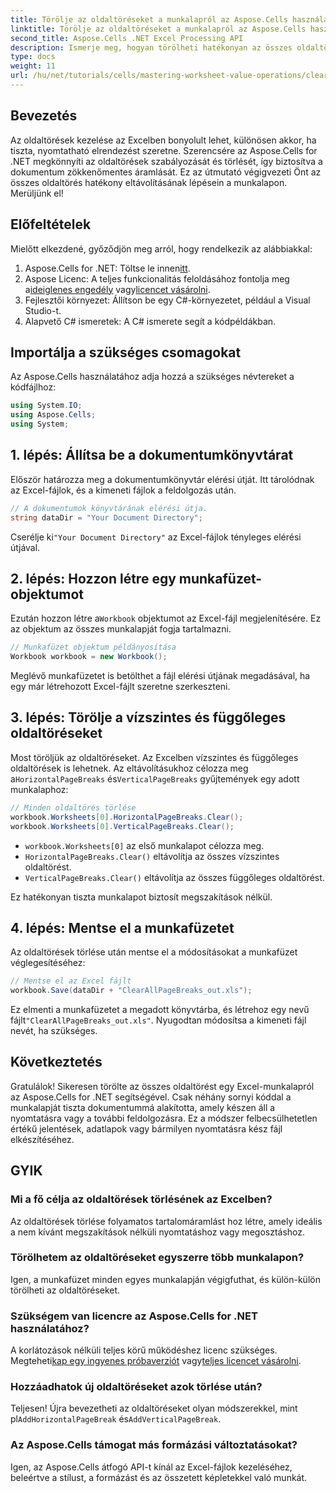 ```yaml
---
title: Törölje az oldaltöréseket a munkalapról az Aspose.Cells használatával
linktitle: Törölje az oldaltöréseket a munkalapról az Aspose.Cells használatával
second_title: Aspose.Cells .NET Excel Processing API
description: Ismerje meg, hogyan törölheti hatékonyan az összes oldaltörést az Excel-munkalapokon az Aspose.Cells for .NET segítségével. Ez a lépésenkénti útmutató leegyszerűsíti a folyamatot.
type: docs
weight: 11
url: /hu/net/tutorials/cells/mastering-worksheet-value-operations/clear-page-breaks/
---
```

## Bevezetés

Az oldaltörések kezelése az Excelben bonyolult lehet, különösen akkor, ha tiszta, nyomtatható elrendezést szeretne. Szerencsére az Aspose.Cells for .NET megkönnyíti az oldaltörések szabályozását és törlését, így biztosítva a dokumentum zökkenőmentes áramlását. Ez az útmutató végigvezeti Önt az összes oldaltörés hatékony eltávolításának lépésein a munkalapon. Merüljünk el!

## Előfeltételek

Mielőtt elkezdené, győződjön meg arról, hogy rendelkezik az alábbiakkal:

1.  Aspose.Cells for .NET: Töltse le innen[itt](https://releases.aspose.com/cells/net/).
2.  Aspose Licenc: A teljes funkcionalitás feloldásához fontolja meg a[ideiglenes engedély](https://purchase.aspose.com/temporary-license/) vagy[licencet vásárolni](https://purchase.aspose.com/buy).
3. Fejlesztői környezet: Állítson be egy C#-környezetet, például a Visual Studio-t.
4. Alapvető C# ismeretek: A C# ismerete segít a kódpéldákban.

## Importálja a szükséges csomagokat

Az Aspose.Cells használatához adja hozzá a szükséges névtereket a kódfájlhoz:

```csharp
using System.IO;
using Aspose.Cells;
using System;
```

## 1. lépés: Állítsa be a dokumentumkönyvtárat

Először határozza meg a dokumentumkönyvtár elérési útját. Itt tárolódnak az Excel-fájlok, és a kimeneti fájlok a feldolgozás után.

```csharp
// A dokumentumok könyvtárának elérési útja.
string dataDir = "Your Document Directory";
```

 Cserélje ki`"Your Document Directory"` az Excel-fájlok tényleges elérési útjával.

## 2. lépés: Hozzon létre egy munkafüzet-objektumot

 Ezután hozzon létre a`Workbook` objektumot az Excel-fájl megjelenítésére. Ez az objektum az összes munkalapját fogja tartalmazni.

```csharp
// Munkafüzet objektum példányosítása
Workbook workbook = new Workbook();
```

Meglévő munkafüzetet is betölthet a fájl elérési útjának megadásával, ha egy már létrehozott Excel-fájlt szeretne szerkeszteni.

## 3. lépés: Törölje a vízszintes és függőleges oldaltöréseket

 Most töröljük az oldaltöréseket. Az Excelben vízszintes és függőleges oldaltörések is lehetnek. Az eltávolításukhoz célozza meg a`HorizontalPageBreaks` és`VerticalPageBreaks` gyűjtemények egy adott munkalaphoz:

```csharp
// Minden oldaltörés törlése
workbook.Worksheets[0].HorizontalPageBreaks.Clear();
workbook.Worksheets[0].VerticalPageBreaks.Clear();
```

- `workbook.Worksheets[0]` az első munkalapot célozza meg.
- `HorizontalPageBreaks.Clear()` eltávolítja az összes vízszintes oldaltörést.
- `VerticalPageBreaks.Clear()` eltávolítja az összes függőleges oldaltörést.

Ez hatékonyan tiszta munkalapot biztosít megszakítások nélkül.

## 4. lépés: Mentse el a munkafüzetet

Az oldaltörések törlése után mentse el a módosításokat a munkafüzet véglegesítéséhez:

```csharp
// Mentse el az Excel fájlt
workbook.Save(dataDir + "ClearAllPageBreaks_out.xls");
```

 Ez elmenti a munkafüzetet a megadott könyvtárba, és létrehoz egy nevű fájlt`"ClearAllPageBreaks_out.xls"`. Nyugodtan módosítsa a kimeneti fájl nevét, ha szükséges.

## Következtetés

Gratulálok! Sikeresen törölte az összes oldaltörést egy Excel-munkalapról az Aspose.Cells for .NET segítségével. Csak néhány sornyi kóddal a munkalapját tiszta dokumentummá alakította, amely készen áll a nyomtatásra vagy a további feldolgozásra. Ez a módszer felbecsülhetetlen értékű jelentések, adatlapok vagy bármilyen nyomtatásra kész fájl elkészítéséhez.

## GYIK

### Mi a fő célja az oldaltörések törlésének az Excelben?  
Az oldaltörések törlése folyamatos tartalomáramlást hoz létre, amely ideális a nem kívánt megszakítások nélküli nyomtatáshoz vagy megosztáshoz.

### Törölhetem az oldaltöréseket egyszerre több munkalapon?  
Igen, a munkafüzet minden egyes munkalapján végigfuthat, és külön-külön törölheti az oldaltöréseket.

### Szükségem van licencre az Aspose.Cells for .NET használatához?  
 A korlátozások nélküli teljes körű működéshez licenc szükséges. Megteheti[kap egy ingyenes próbaverziót](https://releases.aspose.com/) vagy[teljes licencet vásárolni](https://purchase.aspose.com/buy).

### Hozzáadhatok új oldaltöréseket azok törlése után?  
 Teljesen! Újra bevezetheti az oldaltöréseket olyan módszerekkel, mint pl`AddHorizontalPageBreak` és`AddVerticalPageBreak`.

### Az Aspose.Cells támogat más formázási változtatásokat?  
Igen, az Aspose.Cells átfogó API-t kínál az Excel-fájlok kezeléséhez, beleértve a stílust, a formázást és az összetett képletekkel való munkát.